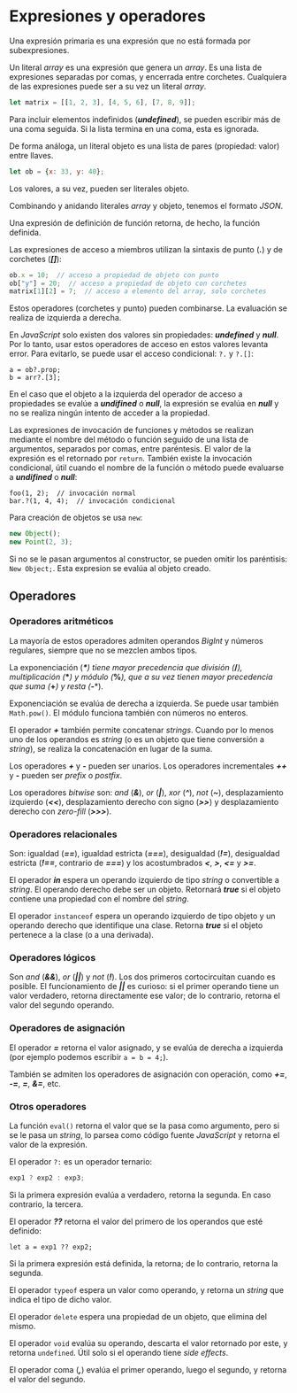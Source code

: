 # Expresiones y operadores

Una expresión primaria es una expresión que no está formada por subexpresiones.

Un literal *array* es una expresión que genera un *array*. Es una lista de expresiones separadas por comas, y encerrada entre corchetes. Cualquiera de las expresiones puede ser a su vez un literal *array*.

```js
let matrix = [[1, 2, 3], [4, 5, 6], [7, 8, 9]];
```

Para incluir elementos indefinidos (***undefined***), se pueden escribir más de una coma seguida. Si la lista termina en una coma, esta es ignorada.

De forma análoga, un literal objeto es una lista de pares (propiedad: valor) entre llaves.

```js
let ob = {x: 33, y: 40};
```

Los valores, a su vez, pueden ser literales objeto.

Combinando y anidando literales *array* y objeto, tenemos el formato *JSON*.

Una expresión de definición de función retorna, de hecho, la función definida.

Las expresiones de acceso a miembros utilizan la sintaxis de punto (***.***) y de corchetes (***[]***):

```js
ob.x = 10;  // acceso a propiedad de objeto con punto
ob["y"] = 20;  // acceso a propiedad de objeto con corchetes
matrix[1][2] = 7;  // acceso a elemento del array, solo corchetes
```

Estos operadores (corchetes y punto) pueden combinarse. La evaluación se realiza de izquierda a derecha.

En *JavaScript* solo existen dos valores sin propiedades: ***undefined*** y ***null***. Por lo tanto, usar estos operadores de acceso en estos valores levanta error. Para evitarlo, se puede usar el acceso condicional: `?.` y `?.[]`:

```
a = ob?.prop;
b = arr?.[3];
```

En el caso que el objeto a la izquierda del operador de acceso a propiedades se evalúe a ***undifined*** o ***null***, la expresión se evalúa en ***null*** y no se realiza ningún intento de acceder a la propiedad.

Las expresiones de invocación de funciones y métodos se realizan mediante el nombre del método o función seguido de una lista de argumentos, separados por comas, entre paréntesis. El valor de la expresión es el retornado por `return`. También existe la invocación condicional, útil cuando el nombre de la función o método puede evaluarse a ***undifined*** o ***null***:

```
foo(1, 2);  // invocación normal
bar.?(1, 4, 4);  // invocación condicional
```

Para creación de objetos se usa `new`:

```js
new Object();
new Point(2, 3);
```

Si no se le pasan argumentos al constructor, se pueden omitir los paréntisis: `New Object;`. Esta expresion se evalúa al objeto creado.

## Operadores

### Operadores aritméticos

La mayoría de estos operadores admiten operandos *BigInt* y números regulares, siempre que no se mezclen ambos tipos.

La exponenciación (***\*****) tiene mayor precedencia que división (***/***), multiplicación (***\****) y módulo (***%***), que a su vez tienen mayor precedencia que suma (***+***) y resta (***-***).

Exponenciación se evalúa de derecha a izquierda. Se puede usar también `Math.pow()`. El módulo funciona también con números no enteros.

El operador ***+*** también permite concatenar *strings*. Cuando por lo menos uno de los operandos es *string* (o es un objeto que tiene conversión a *string*), se realiza la concatenación en lugar de la suma.

Los operadores ***+*** y ***-*** pueden ser unarios. Los operadores incrementales ***++*** y ***-*** pueden ser *prefix* o *postfix*.

Los operadores *bitwise* son: *and* (***&***), *or* (***|***), *xor* (***^***), *not* (***~***), desplazamiento izquierdo (***\<<***), desplazamiento derecho con signo (***>>***) y desplazamiento derecho con *zero-fill* (***>>>***).

### Operadores relacionales

Son: igualdad (***==***), igualdad estricta (***===***), desigualdad (***!=***), desigualdad estricta (***!==***, contrario de ***===***) y los acostumbrados ***\<***, ***>***, ***\<=*** y ***>=***.

El operador ***in*** espera un operando izquierdo de tipo *string* o convertible a *string*. El operando derecho debe ser un objeto. Retornará ***true*** si el objeto contiene una propiedad con el nombre del *string*.

El operador `instanceof` espera un operando izquierdo de tipo objeto y un operando derecho que identifique una clase. Retorna ***true*** si el objeto pertenece a la clase (o a una derivada).

### Operadores lógicos

Son *and* (***&&***), *or* (***||***) y *not* (***!***). Los dos primeros cortocircuitan cuando es posible. El funcionamiento de ***||*** es curioso: si el primer operando tiene un valor verdadero, retorna directamente ese valor; de lo contrario, retorna el valor del segundo operando.

### Operadores de asignación

El operador ***=*** retorna el valor asignado, y se evalúa de derecha a izquierda (por ejemplo podemos escribir `a = b = 4;`).

También se admiten los operadores de asignación con operación, como ***+=***, ***-=***, ***=***, ***&=***, etc.

### Otros operadores

La función `eval()` retorna el valor que se la pasa como argumento, pero si se le pasa un *string*, lo parsea como código fuente *JavaScript* y retorna el valor de la expresión.

El operador `?:` es un operador ternario:

```js
exp1 ? exp2 : exp3;
```

Si la primera expresión evalúa a verdadero, retorna la segunda. En caso contrario, la tercera.

El operador ***??*** retorna el valor del primero de los operandos que esté definido:

```
let a = exp1 ?? exp2;
```

Si la primera expresión está definida, la retorna; de lo contrario, retorna la segunda.

El operador `typeof` espera un valor como operando, y retorna un *string* que indica el tipo de dicho valor.

El operador `delete` espera una propiedad de un objeto, que elimina del mismo.

El operador `void` evalúa su operando, descarta el valor retornado por este, y retorna `undefined`. Útil solo si el operando tiene *side effects*.

El operador coma (***,***) evalúa el primer operando, luego el segundo, y retorna el valor del segundo.
